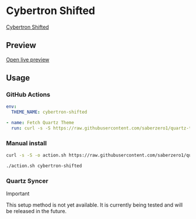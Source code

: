 # Cybertron Shifted

[Cybertron Shifted](https://github.com/JorgEdmundo)

## Preview

[Open live preview](https://quartz-themes.github.io/cybertron-shifted/)

## Usage

### GitHub Actions

```yaml
env:
  THEME_NAME: cybertron-shifted
```

```yaml
- name: Fetch Quartz Theme
  run: curl -s -S https://raw.githubusercontent.com/saberzero1/quartz-themes/master/action.sh | bash -s -- $THEME_NAME
```

### Manual install

```bash
curl -s -S -o action.sh https://raw.githubusercontent.com/saberzero1/quartz-themes/master/action.sh

./action.sh cybertron-shifted
```

### Quartz Syncer

> [!IMPORTANT]
> This setup method is not yet available. It is currently being tested and will be released in the future.
